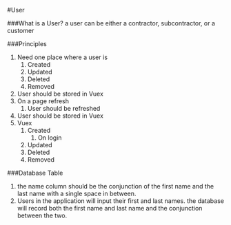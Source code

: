 #User

###What is a User?
a user can be either a contractor, subcontractor, or a customer

###Principles
1. Need one place where a user is
    1. Created
    2. Updated
    3. Deleted
    4. Removed
2. User should be stored in Vuex
3. On a page refresh
    1. User should be refreshed
4. User should be stored in Vuex
5. Vuex
    1. Created
        1. On login
    2. Updated
    3. Deleted
    4. Removed
    

###Database Table
1. the name column should be the conjunction of the first name and the last name 
   with a single space in between.
2. Users in the application will input their first and last names. the database
   will record both the first name and last name and the conjunction between the
   two.